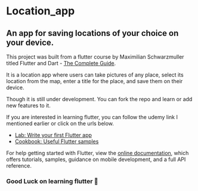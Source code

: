 # Location_app

## An app for saving locations of your choice on your device.

This project was built from a flutter course by Maximilian Schwarzmuller titled Flutter and Dart - [The Complete Guide](https://www.udemy.com/course/learn-flutter-dart-to-build-ios-android-apps).

It is a location app where users can take pictures of any place, select its location from the map, enter a title for the place, and save them on their device.

Though it is still under development. You can fork the repo and learn or add new features to it.

If you are interested in learning flutter, you can follow the udemy link I mentioned earlier or click on the urls below.

- [Lab: Write your first Flutter app](https://flutter.dev/docs/get-started/codelab)
- [Cookbook: Useful Flutter samples](https://flutter.dev/docs/cookbook)

For help getting started with Flutter, view the
[online documentation](https://flutter.dev/docs), which offers tutorials,
samples, guidance on mobile development, and a full API reference.

### Good Luck on learning flutter 🌟
